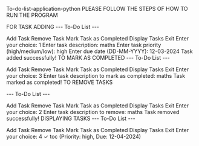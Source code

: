 To-do-list-application-python
PLEASE FOLLOW THE STEPS OF HOW TO RUN THE PROGRAM

FOR TASK ADDING
--- To-Do List ---

Add Task
Remove Task
Mark Task as Completed
Display Tasks
Exit Enter your choice: 1
Enter task description: maths Enter task priority (high/medium/low): high Enter due date (DD-MM-YYYY): 12-03-2024 Task added successfully!
TO MARK AS COMPLETED
--- To-Do List ---


Add Task
Remove Task
Mark Task as Completed
Display Tasks
Exit Enter your choice: 3 Enter task description to mark as completed: maths Task marked as completed!
TO REMOVE TASKS

--- To-Do List ---

Add Task
Remove Task
Mark Task as Completed
Display Tasks
Exit Enter your choice: 2 Enter task description to remove: maths Task removed successfully!
DISPLAYING TASKS
--- To-Do List ---

Add Task
Remove Task
Mark Task as Completed
Display Tasks
Exit Enter your choice: 4 ✓ toc (Priority: high, Due: 12-04-2024)
